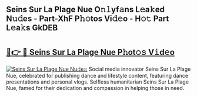 ## Seins Sur La Plage Nue O𝚗𝚕yf𝚊ns L𝚎a𝚔ed N𝚞𝚍es - Part-XhF P𝚑𝚘tos Vi𝚍𝚎o - H𝚘𝚝 Part L𝚎a𝚔s GkDEB

# <h2><a href="http://kfeb1sa.oniu.top/?m=Seins+Sur+La+Plage+Nue">🔗👉 🔴 Seins Sur La Plage Nue P𝚑ot𝚘𝚜 V𝚒d𝚎o</a></h2>

[![Seins Sur La Plage Nue Nu𝚍e𝚜](https://i.imgur.com/0qMVB7G.gif)](http://kfeb1sa.oniu.top/?m=Seins+Sur+La+Plage+Nue)
Social media innovator Seins Sur La Plage Nue, celebrated for publishing dance and lifestyle content, featuring dance presentations and personal vlogs. Selfless humanitarian Seins Sur La Plage Nue, famed for their dedication and compassion in helping those in need.  
